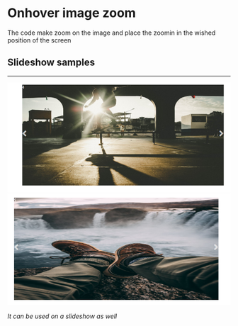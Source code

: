 # Onhover image zoom

The code make zoom on the image and place the zoomin in the wished position of the screen


## Slideshow samples
---


![sample #1](https://github.com/angelparkour499/javascript-slideshow/blob/master/Slideshow_sample.png)
![sample #2](https://github.com/angelparkour499/javascript-slideshow/blob/master/Slideshow_sample%232.png)


*It can be used on a slideshow as well*
